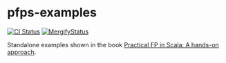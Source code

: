 pfps-examples
=============

[![CI Status](https://github.com/gvolpe/pfps-examples/workflows/Build/badge.svg)](https://github.com/gvolpe/pfps-examples/actions)
[![MergifyStatus](https://img.shields.io/endpoint.svg?url=https://gh.mergify.io/badges/gvolpe/pfps-examples&style=flat)](https://mergify.io)

Standalone examples shown in the book [Practical FP in Scala: A hands-on approach](https://leanpub.com/pfp-scala).
